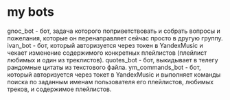 # my bots

gnoc_bot - бот, задача которого поприветствовать и собрать вопросы и пожелания, которые он перенаправляет сейчас просто в другую группу.
ivan_bot - бот, который авторизуется через токен в YandexMusic и чекает изменение содержимого конкретных плейлистов (плейлист любимых и один из треклистов).
quotes_bot - бот, выкидывает в телегу рандомные цитаты из текстового файла.
ym_commands_bot - бот, который авторизуется через токет в YandexMusic и выполняет команды поиска по заданным именам пользователя его плейлистов, любимых треков, и содержимое плейлистов.
